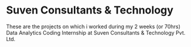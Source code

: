 # Suven Consultants & Technology
These are the projects on which i worked during my 2 weeks (or 70hrs) Data Analytics Coding Internship at Suven Consultants & Technology Pvt. Ltd.
